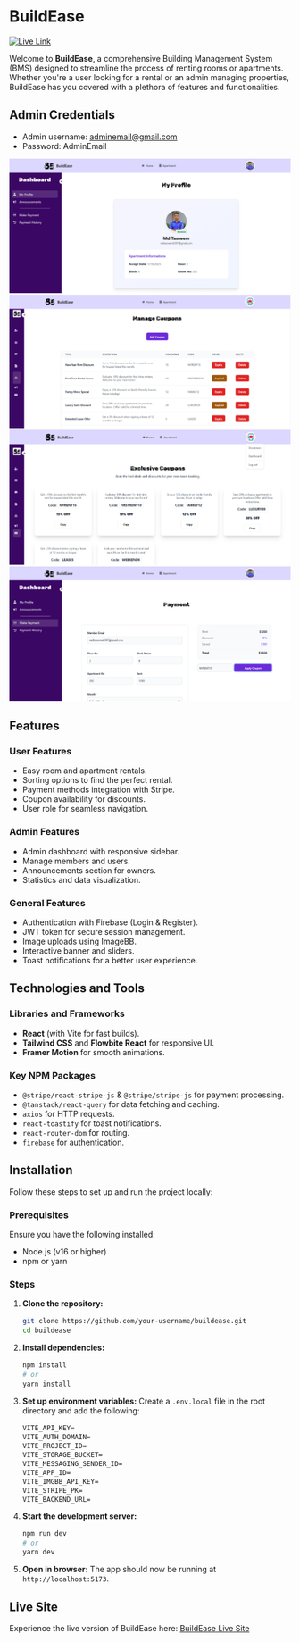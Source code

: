 # BuildEase

[![Live Link](https://img.shields.io/badge/Live_Site-BuildEase-brightgreen)](https://buildease-addf0.web.app)

Welcome to **BuildEase**, a comprehensive Building Management System (BMS) designed to streamline the process of renting rooms or apartments. Whether you're a user looking for a rental or an admin managing properties, BuildEase has you covered with a plethora of features and functionalities.

## Admin Credentials
- Admin username: adminemail@gmail.com
- Password: AdminEmail

![BuildEase Preview](./ss1.png)
![BuildEase Preview](./ss2.png)
![BuildEase Preview](./ss3.png)
![BuildEase Preview](./ss4.png)

## Features

### User Features
- Easy room and apartment rentals.
- Sorting options to find the perfect rental.
- Payment methods integration with Stripe.
- Coupon availability for discounts.
- User role for seamless navigation.

### Admin Features
- Admin dashboard with responsive sidebar.
- Manage members and users.
- Announcements section for owners.
- Statistics and data visualization.

### General Features
- Authentication with Firebase (Login & Register).
- JWT token for secure session management.
- Image uploads using ImageBB.
- Interactive banner and sliders.
- Toast notifications for a better user experience.

## Technologies and Tools

### Libraries and Frameworks
- **React** (with Vite for fast builds).
- **Tailwind CSS** and **Flowbite React** for responsive UI.
- **Framer Motion** for smooth animations.

### Key NPM Packages
- `@stripe/react-stripe-js` & `@stripe/stripe-js` for payment processing.
- `@tanstack/react-query` for data fetching and caching.
- `axios` for HTTP requests.
- `react-toastify` for toast notifications.
- `react-router-dom` for routing.
- `firebase` for authentication.

## Installation

Follow these steps to set up and run the project locally:

### Prerequisites
Ensure you have the following installed:
- Node.js (v16 or higher)
- npm or yarn

### Steps

1. **Clone the repository:**
   ```bash
   git clone https://github.com/your-username/buildease.git
   cd buildease
   ```

2. **Install dependencies:**
   ```bash
   npm install
   # or
   yarn install
   ```

3. **Set up environment variables:**
   Create a `.env.local` file in the root directory and add the following:
   ```env
   VITE_API_KEY=
   VITE_AUTH_DOMAIN=
   VITE_PROJECT_ID=
   VITE_STORAGE_BUCKET=
   VITE_MESSAGING_SENDER_ID=
   VITE_APP_ID=
   VITE_IMGBB_API_KEY=
   VITE_STRIPE_PK=
   VITE_BACKEND_URL=
   ```

4. **Start the development server:**
   ```bash
   npm run dev
   # or
   yarn dev
   ```

5. **Open in browser:**
   The app should now be running at `http://localhost:5173`.

## Live Site

Experience the live version of BuildEase here: [BuildEase Live Site](https://buildease-addf0.web.app)
